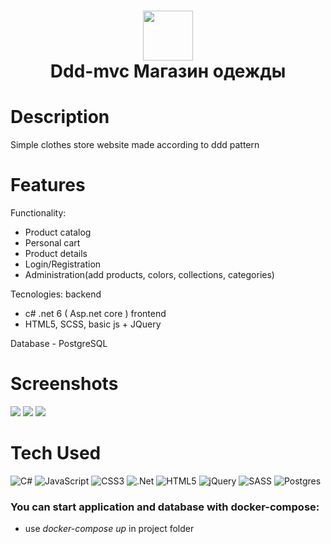 <div align="center">
      <h1> <img src="https://cdn-icons-png.flaticon.com/256/1028/1028537.png" width="80px"><br/>Ddd-mvc Магазин одежды</h1>
     </div>


# Description
Simple clothes store website made according to ddd pattern

# Features
Functionality:
- Product catalog
- Personal cart
- Product details
- Login/Registration
- Administration(add products, colors, collections, categories)

Tecnologies:
backend
- c# .net 6 ( Asp.net core )
frontend
- HTML5, SCSS, basic js + JQuery

Database - PostgreSQL
# Screenshots
 <img src="https://imgur.com/THRXJIH"> <img src="https://imgur.com/SDRES8F"> <img src="https://imgur.com/GaMxIPz">
# Tech Used
 ![C#](https://img.shields.io/badge/c%23-%23239120.svg?style=for-the-badge&logo=c-sharp&logoColor=white) ![JavaScript](https://img.shields.io/badge/javascript-%23323330.svg?style=for-the-badge&logo=javascript&logoColor=%23F7DF1E) ![CSS3](https://img.shields.io/badge/css3-%231572B6.svg?style=for-the-badge&logo=css3&logoColor=white) ![.Net](https://img.shields.io/badge/.NET-5C2D91?style=for-the-badge&logo=.net&logoColor=white) ![HTML5](https://img.shields.io/badge/html5-%23E34F26.svg?style=for-the-badge&logo=html5&logoColor=white) ![jQuery](https://img.shields.io/badge/jquery-%230769AD.svg?style=for-the-badge&logo=jquery&logoColor=white) ![SASS](https://img.shields.io/badge/SASS-hotpink.svg?style=for-the-badge&logo=SASS&logoColor=white) ![Postgres](https://img.shields.io/badge/postgres-%23316192.svg?style=for-the-badge&logo=postgresql&logoColor=white)
      
### You can start application and database with docker-compose:
- use *docker-compose up* in project folder
    
